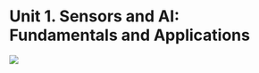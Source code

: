 # Unit 1. Sensors and AI: Fundamentals and Applications

<img class="header" src="../images/ud1_ict2.jpeg"/>
